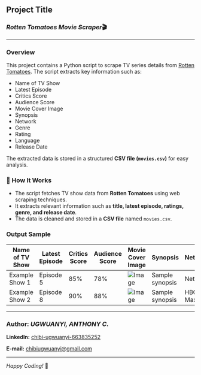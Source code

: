## **Project Title**  
### *Rotten Tomatoes Movie Scraper*🎬

---

### Overview
This project contains a Python script to scrape TV series details from [Rotten Tomatoes](https://www.rottentomatoes.com). The script extracts key information such as:
- Name of TV Show  
- Latest Episode  
- Critics Score  
- Audience Score  
- Movie Cover Image  
- Synopsis  
- Network  
- Genre  
- Rating  
- Language  
- Release Date  

The extracted data is stored in a structured **CSV file (`movies.csv`)** for easy analysis. 

### 📜 How It Works  

- The script fetches TV show data from **Rotten Tomatoes** using web scraping techniques.  
- It extracts relevant information such as **title, latest episode, ratings, genre, and release date**.  
- The data is cleaned and stored in a **CSV file** named `movies.csv`.  


### Output Sample
| Name of TV Show  | Latest Episode | Critics Score | Audience Score | Movie Cover Image | Synopsis          | Network  | Genre  | Rating | Language | Release Date  |
|-----------------|---------------|--------------|---------------|------------------|----------------|---------|-------|--------|---------|-------------|
| Example Show 1  | Episode 5     | 85%          | 78%           | ![Image](URL)   | Sample synopsis | Netflix | Drama  | PG-13  | English  | Jan 10, 2024  |
| Example Show 2  | Episode 8     | 90%          | 88%           | ![Image](URL)   | Sample synopsis | HBO Max | Action | R      | French   | Feb 5, 2024   |

---

### Author: *UGWUANYI, ANTHONY C.*

**LinkedIn:** [chibi-ugwuanyi-663835252](https://www.linkedin.com/in/chibi-ugwuanyi-663835252/)

**E-mail:** [chibiugwuanyi@gmail.com](https://mail.google.com)


---
*Happy Coding!* 🚀

